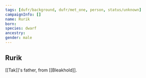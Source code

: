 ```yaml
---
tags: [dufr/background, dufr/met_one, person, status/unknown]
campaignInfo: []
name: Rurik
born:
species: dwarf
ancestry:
gender: male
---
```

## Rurik

[[Tak]]'s father, from [[Bleakhold]].
